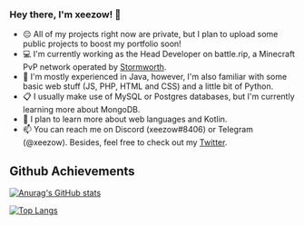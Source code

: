 ### Hey there, I'm xeezow! 👋

- 😔 All of my projects right now are private, but I plan to upload some public projects to boost my portfolio soon!
- 💻 I'm currently working as the Head Developer on battle.rip, a Minecraft PvP network operated by [Stormworth](https://github.com/Stormworth).
- 🌱 I'm mostly experienced in Java, however, I'm also familiar with some basic web stuff (JS, PHP, HTML and CSS) and a little bit of Python.
- 📋 I usually make use of MySQL or Postgres databases, but I'm currently learning more about MongoDB.
- 🤔 I plan to learn more about web languages and Kotlin.
- 📫 You can reach me on Discord (xeezow#8406) or Telegram (@xeezow). Besides, feel free to check out my [Twitter](https://twitter.com/xeezow).

## Github Achievements

[![Anurag's GitHub stats](https://github-readme-stats.vercel.app/api?username=xeezowdev&show_icons=true&theme=light)](https://github.com/anuraghazra/github-readme-stats)

[![Top Langs](https://github-readme-stats.vercel.app/api/top-langs/?username=xeezowdev&theme=light&langs_count=8)](https://github.com/anuraghazra/github-readme-stats)
